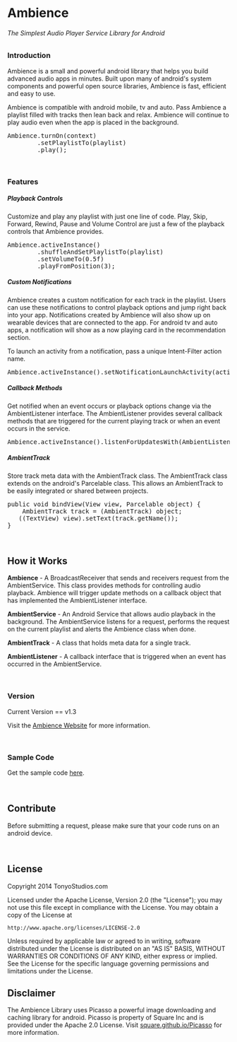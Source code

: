 Ambience
========

<h6>The Simplest Audio Player Service Library for Android</h6>

<h3>Introduction</h3>
<p>Ambience is a small and powerful android library that helps you build advanced audio apps in minutes. 
Built upon many of android's system components and powerful open source libraries, Ambience is fast, efficient and easy to use.</p>
<p>Ambience is compatible with android mobile, tv and auto. Pass Ambience a playlist filled with tracks then lean back and relax.
Ambience will continue to play audio even when the app is placed in the background.</p>

<pre>Ambience.turnOn(context)
        .setPlaylistTo(playlist)
        .play();</pre>

<br />
<h3>Features</h3>

<h5>Playback Controls</h5>
<p>Customize and play any playlist with just one line of code. Play, Skip, Forward, Rewind, Pause and Volume Control are just a few of the playback controls that Ambience provides.</p>

<pre>Ambience.activeInstance()
        .shuffleAndSetPlaylistTo(playlist)
        .setVolumeTo(0.5f)
        .playFromPosition(3);</pre>


<h5>Custom Notifications</h5>

<p>Ambience creates a custom notification for each track in the playlist. Users can use these notifications to control playback options and jump right back into your app. Notifications created by Ambience will also show up on wearable devices that are connected to the app. For android tv and auto apps, a notification will show as a now playing card in the recommendation section.</p>
<p>To launch an activity from a notification, pass a unique Intent-Filter action name.</p>

<pre>Ambience.activeInstance().setNotificationLaunchActivity(actionName);</pre>

<h5>Callback Methods</h5>
<p>Get notified when an event occurs or playback options change via the AmbientListener interface. The AmbientListener provides several callback methods that are triggered for the current playing track or when an event occurs in the service.</p>

<pre>Ambience.activeInstance().listenForUpdatesWith(AmbientListener);</pre>

<h5>AmbientTrack</h5>
<p>Store track meta data with the AmbientTrack class. The AmbientTrack class extends on the android's Parcelable class. This allows an AmbientTrack to be easily integrated or shared between projects.</p>

<pre>public void bindView(View view, Parcelable object) {
    AmbientTrack track = (AmbientTrack) object;
   ((TextView) view).setText(track.getName());
}</pre>

<br />

<h2>How it Works</h2>
<p><strong>Ambience</strong> - A BroadcastReceiver that sends and receivers request from the AmbientService. This class provides methods for controlling audio playback. Ambience will trigger update methods on a callback object that has implemented the AmbientListener interface.</p>

<p><strong>AmbientService</strong> - An Android Service that allows audio playback in the background. The AmbientService listens for a request, performs the request on the current playlist and alerts the Ambience class when done.</p>

<p><strong>AmbientTrack</strong> - A class that holds meta data for a single track.</p>

<p><strong>AmbientListener</strong> - A callback interface that is triggered when an event has occurred in the AmbientService.</p>

<br />

<h3>Version</h3>
<p>Current Version == v1.3</p>
<p>Visit the <a href="http://www.tonyostudios.com/ambience" target="_blank">Ambience Website</a> for more information.</p>
<br />

<h3>Sample Code</h3>
<p>Get the sample code <a href="https://github.com/tonyostudios/AmbienceSampleCode">here</a>.</p>
<br />
<h2>Contribute</h2>
<p>Before submitting a request, please make sure that your code runs on an android device.</p>

<br />
<h2>License</h2>
Copyright 2014 TonyoStudios.com

Licensed under the Apache License, Version 2.0 (the "License");
you may not use this file except in compliance with the License.
You may obtain a copy of the License at

    http://www.apache.org/licenses/LICENSE-2.0

Unless required by applicable law or agreed to in writing, software
distributed under the License is distributed on an "AS IS" BASIS,
WITHOUT WARRANTIES OR CONDITIONS OF ANY KIND, either express or implied.
See the License for the specific language governing permissions and
limitations under the License.
<br />
<h2>Disclaimer</h2>
<p>The Ambience Library uses Picasso a powerful image downloading and caching library for android. Picasso is property of Square Inc and is provided under the Apache 2.0 License. Visit <a href="http://square.github.io/picasso/" target="_blank">square.github.io/Picasso</a> for more information.</p>
